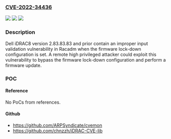 ### [CVE-2022-34436](https://cve.mitre.org/cgi-bin/cvename.cgi?name=CVE-2022-34436)
![](https://img.shields.io/static/v1?label=Product&message=Integrated%20Dell%20Remote%20Access%20Controller%208&color=blue)
![](https://img.shields.io/static/v1?label=Version&message=n%2Fa&color=blue)
![](https://img.shields.io/static/v1?label=Vulnerability&message=CWE-20%20Improper%20Input%20Validation&color=brighgreen)

### Description

Dell iDRAC8 version 2.83.83.83 and prior contain an improper input validation vulnerability in Racadm when the firmware lock-down configuration is set. A remote high privileged attacker could exploit this vulnerability to bypass the firmware lock-down configuration and perform a firmware update.

### POC

#### Reference
No PoCs from references.

#### Github
- https://github.com/ARPSyndicate/cvemon
- https://github.com/chnzzh/iDRAC-CVE-lib

